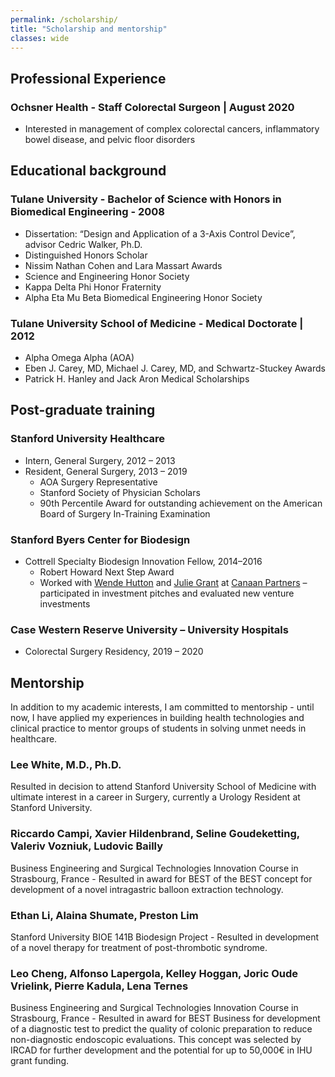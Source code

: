 ```yaml
---
permalink: /scholarship/
title: "Scholarship and mentorship"
classes: wide
---
```

## Professional Experience
### Ochsner Health - Staff Colorectal Surgeon | August 2020
- Interested in management of complex colorectal cancers, inflammatory bowel disease, and pelvic floor disorders

## Educational background
### Tulane University - Bachelor of Science with Honors in Biomedical Engineering - 2008
- Dissertation: “Design and Application of a 3-Axis Control Device”, advisor Cedric Walker, Ph.D.
- Distinguished Honors Scholar
- Nissim Nathan Cohen and Lara Massart Awards
- Science and Engineering Honor Society
- Kappa Delta Phi Honor Fraternity
- Alpha Eta Mu Beta Biomedical Engineering Honor Society

### Tulane University School of Medicine - Medical Doctorate | 2012
- Alpha Omega Alpha (AOA)
- Eben J. Carey, MD, Michael J. Carey, MD, and Schwartz-Stuckey Awards
- Patrick H. Hanley and Jack Aron Medical Scholarships

## Post-graduate training
### Stanford University Healthcare
- Intern, General Surgery, 2012 – 2013
- Resident, General Surgery, 2013 – 2019
	- AOA Surgery Representative
	- Stanford Society of Physician Scholars
	- 90th Percentile Award for outstanding achievement on the American Board of Surgery In-Training Examination

### Stanford Byers Center for Biodesign
- Cottrell Specialty Biodesign Innovation Fellow, 2014–2016
	- Robert Howard Next Step Award
	- Worked with [Wende Hutton](https://www.canaan.com/team/wende-hutton) and [Julie Grant](https://www.canaan.com/team/julie-grant) at [Canaan Partners](https://www.canaan.com/) – participated in investment pitches and evaluated new venture investments

### Case Western Reserve University – University Hospitals
- Colorectal Surgery Residency, 2019 – 2020

## Mentorship
In addition to my academic interests, I am committed to mentorship - until now, I have applied my experiences in building health technologies and clinical practice to mentor groups of students in solving unmet needs in healthcare.

### Lee White, M.D., Ph.D.
Resulted in decision to attend Stanford University School of Medicine with ultimate interest in a career in Surgery, currently a Urology Resident at Stanford University.

### Riccardo Campi, Xavier Hildenbrand, Seline Goudeketting, Valeriv Vozniuk, Ludovic Bailly
Business Engineering and Surgical Technologies Innovation Course in Strasbourg, France - Resulted in award for BEST of the BEST concept for development of a novel intragastric balloon extraction technology.

### Ethan Li, Alaina Shumate, Preston Lim
Stanford University BIOE 141B Biodesign Project	- Resulted in development of a novel therapy for treatment of post-thrombotic syndrome.

### Leo Cheng, Alfonso Lapergola, Kelley Hoggan, Joric Oude Vrielink, Pierre Kadula, Lena Ternes
Business Engineering and Surgical Technologies Innovation Course in Strasbourg, France	- Resulted in award for BEST Business for development of a diagnostic test to predict the quality of colonic preparation to reduce non-diagnostic endoscopic evaluations. This concept was selected by IRCAD for further development and the potential for up to 50,000€ in IHU grant funding.